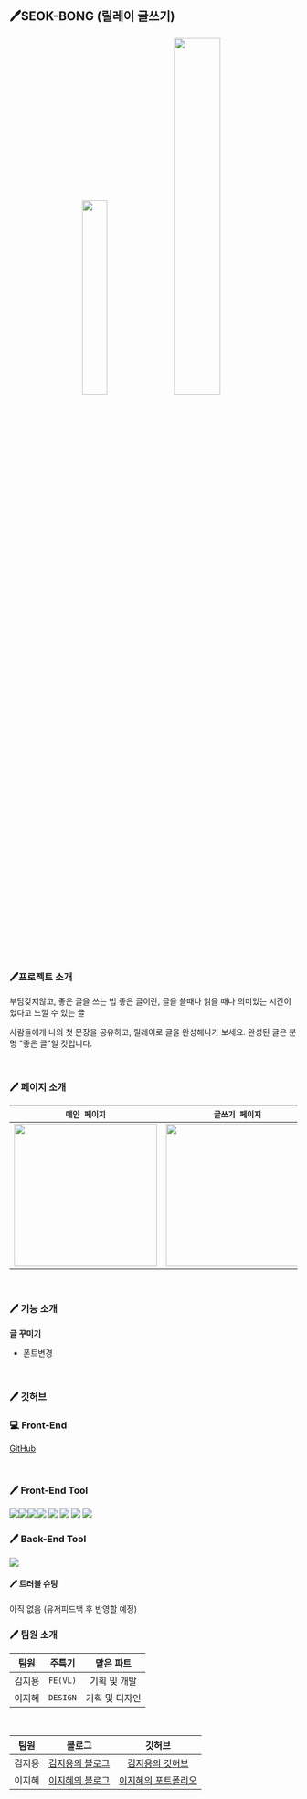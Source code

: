 ## 🖊SEOK-BONG (릴레이 글쓰기) 

<p align='center'>
<img  width="29.5%" src="https://user-images.githubusercontent.com/113953473/226283156-d77712ae-27d6-4f50-8b6f-51b575a4cf78.png" border="0">
<img  width="40%" src="https://user-images.githubusercontent.com/113953473/226286117-1b2c4b35-1911-4223-975e-e406aad4117d.png" border="0">
</p>


<br>

<br>

### 🖊프로젝트 소개

부담갖지않고, 좋은 글을 쓰는 법
좋은 글이란, 글을 쓸때나 읽을 때나 의미있는 시간이었다고 느낄 수 있는 글

사람들에게 나의 첫 문장을 공유하고, 릴레이로 글을 완성해나가 보세요.
완성된 글은 분명 "좋은 글"일 것입니다.


<br>

### 🖊 페이지 소개

|`메인 페이지`|`글쓰기 페이지`|`공유 페이지`|`꾸미기 페이지`|
|:-----:|:-----:|:-----:|:-----:|
|<img src="https://user-images.githubusercontent.com/113953473/226288026-25a2fc1b-4295-4d26-b03d-95fea3778b50.png" width="250"/>|<img src="https://user-images.githubusercontent.com/113953473/226288117-cea466a5-760e-4741-b66d-4897eee1ae4d.png" width="250"/>|<img src="https://user-images.githubusercontent.com/113953473/226288191-cb805fbd-d0a2-4daf-b46f-f7fde19719be.png" width="250"/>|<img src="https://user-images.githubusercontent.com/113953473/226288243-7299acb2-3b57-4db7-a6e2-c30c82210f9a.png" width="250"/>|
<br>

### 🖊 기능 소개


**글 꾸미기**
- 폰트변경


<br>

### 🖊 깃허브

### 💻 Front-End

[GitHub](https://github.com/kkkimjiyong/SEOKBONG)


<br>

### 🖊 Front-End Tool
  <img src='https://img.shields.io/badge/React-v17.0.2-61DAFB?logo=React'/><img src='https://img.shields.io/badge/typescript-4B32C3?logo=typescript'/><img src='https://img.shields.io/badge/ReactRouter-v5.2.1-CA4245?logo=React Router'/><img src='https://img.shields.io/badge/StyledComponents-v5.3.3-DB7093?logo=styled-components'/>
  <img src='https://img.shields.io/badge/immer-v9.0.12-00E7C3?logo=immer'/>
  <img src='https://img.shields.io/badge/yarn-v1.22.15-blue?logo=yarn'/>
  <img src='https://img.shields.io/badge/prettier-v9.5.0-F7B93E?logo=prettier'/>
  <img src='https://img.shields.io/badge/eslint-v7.11.0-4B32C3?logo=eslint'/>  
  
### 🖊 Back-End Tool
  <img src='https://img.shields.io/badge/supabase-4B32C3?logo=supabase'/>  

#### 🖊 트러블 슈팅
아직 없음 (유저피드백 후 반영할 예정)

### 🖊 팀원 소개

|**팀원**|**주특기**|**맡은 파트**|
|:-----:|:-----:|:-----:|
|김지용|`FE(VL)`|기획 및 개발|
|이지혜|`DESIGN`|기획 및 디자인|


<br>


|**팀원**|**블로그**|**깃허브**|
|:-------:|:---:|:---:|
|김지용|[김지용의 블로그](https://haardy.tistory.com/)|[김지용의 깃허브](https://github.com/kkkimjiyong)|
|이지혜|[이지혜의 블로그](https://resolute-wineberry-8e7.notion.site/99-d5e1109ce701429f9cc2c932a4b92285)|[이지혜의 포트폴리오](https://github.com/kasucco)|


<br>
